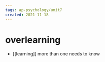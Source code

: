 ```yaml
---
tags: ap-psychology/unit7 
created: 2021-11-18
---
```


# overlearning

- [[learning]] more than one needs to know 
